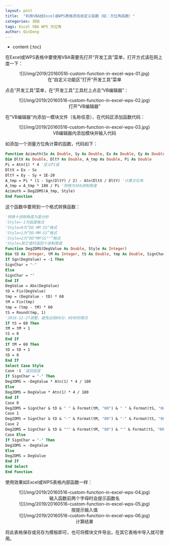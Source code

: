 ```yaml
---
layout: post
title:  "利用VBA给Excel或WPS表格添加自定义函数（如：方位角函数）"
categories: 测绘
tags: Excel VBA WPS 方位角
author: QinDong
---
```

* content
{:toc}

在Excel或WPS表格中要使用VBA需要先打开“开发工具”菜单，打开方式请在网上度一下：
<div style="text-align:center;">![](/img/2019/20160516-custom-function-in-excel-wps-01.jpg)</div>
<div style="text-align:center;">在“自定义功能区”打开“开发工具”菜单</div>




点击“开发工具”菜单，在“开发工具”工具栏上点击“VB编辑器”：
<div style="text-align:center;">![](/img/2019/20160516-custom-function-in-excel-wps-02.jpg)</div>
<div style="text-align:center;">打开“VB编辑器”</div>

在“VB编辑器”内添加一模块文件（名称任意），在代码区添加函数代码：
<div style="text-align:center;">![](/img/2019/20160516-custom-function-in-excel-wps-03.jpg)</div>
<div style="text-align:center;">VB编辑器内添加模块并输入代码</div>

如添加一个测量方位角计算的函数，代码如下：

``` vb
Function Azimuth(Sx As Double, Sy As Double, Ex As Double, Ey As Double, Style As Integer)
Dim DltX As Double, DltY As Double, A_tmp As Double, Pi As Double
Pi = Atn(1) * 4 '定义PI值
DltX = Ex - Sx
DltY = Ey - Sy + 1E-20
A_tmp = Pi * (1 - Sgn(DltY) / 2) - Atn(DltX / DltY) '计算方位角
A_tmp = A_tmp * 180 / Pi '转换为360进制角度
Azimuth = Deg2DMS(A_tmp, Style)
End Function
```

这个函数中要用到一个格式转换函数：

``` vb
'转换十进制角度为度分秒
'Style=-1为弧度格式
'Style=0为“DD MM SS”格式
'Style=1为“DD-MM-SS”格式
'Style=2为“DD°MMˊSS""”格式
'Style=其它值时返回十进制度值
Function Deg2DMS(DegValue As Double, Style As Integer)
Dim tD As Integer, tM As Integer, tS As Double, tmp As Double, SignChar As String
If Sgn(DegValue) = -1 Then
SignChar = "-"
Else
SignChar = ""
End If
DegValue = Abs(DegValue)
tD = Fix(DegValue)
tmp = (DegValue - tD) * 60
tM = Fix(tmp)
tmp = (tmp - tM) * 60
tS = Round(tmp, 1)
'2016-12-27调整，避免出现60分、60秒的情况
If tS = 60 Then
tM = tM + 1
tS = 0
End If
If tM = 60 Then
tD = tD + 1
tD = 0
End If
Select Case Style
Case -1 '返回弧度
If SignChar = "-" Then
Deg2DMS = -DegValue * Atn(1) * 4 / 180
Else
Deg2DMS = DegValue * Atn(1) * 4 / 180
End If
Case 0
Deg2DMS = SignChar & tD & " " & Format(tM, "00") & " " & Format(tS, "00.0")
Case 1
Deg2DMS = SignChar & tD & "-" & Format(tM, "00") & "-" & Format(tS, "00.0")
Case 2
Deg2DMS = SignChar & tD & "°" & Format(tM, "00") & "ˊ" & Format(tS, "00.0") & """"
Case Else
If SignChar = "-" Then
Deg2DMS = -DegValue
Else
Deg2DMS = DegValue
End If
End Select
End Function
```

使用效果如Excel或WPS表格内部函数一样：
<div style="text-align:center;">![](/img/2019/20160516-custom-function-in-excel-wps-04.jpg)</div>
<div style="text-align:center;">输入函数前两个字母时会提示函数名</div>
<div style="text-align:center;">![](/img/2019/20160516-custom-function-in-excel-wps-05.jpg)</div>
<div style="text-align:center;">按提示输入值</div>
<div style="text-align:center;">![](/img/2019/20160516-custom-function-in-excel-wps-06.jpg)</div>
<div style="text-align:center;">计算结果</div>

将此表格保存或另存为模板即可，也可将模块文件导出，在其它表格中导入就可使用。